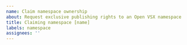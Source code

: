 ```yaml
---
name: Claim namespace ownership
about: Request exclusive publishing rights to an Open VSX namespace
title: Claiming namespace [name]
labels: namespace
assignees: ''
---
```


<!--
Briefly explain what makes you a legitimate owner of the namespace mentioned in the issue title
-->
